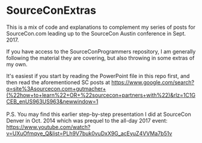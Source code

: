 # SourceConExtras
This is a mix of code and explanations to complement my series of posts for SourceCon.com leading up to the
SourceCon Austin conference in Sept. 2017.

If you have access to the SourceConProgrammers repository, I am generally following the material they are covering, but also throwing in some extras of my own.

It's easiest if you start by reading the PowerPoint file in this repo first, and then read the aforementioned SC posts at https://www.google.com/search?q=site%3Asourcecon.com+gutmacher+(%22how+to+learn%22+OR+%22sourcecon+partners+with%22)&rlz=1C1GCEB_enUS963US963&newwindow=1
<br/>
<br/>
P.S. You may find this earlier step-by-step presentation I did at SourceCon Denver in Oct. 2014 which was prequel to the all-day 2017 event: https://www.youtube.com/watch?v=UXuOfmqye_Q&list=PLh9V7buk0vuDxX9G_acEyuZ4VVMa7b51v
<!--
<br/>

Alternatively, you can use two or more empty spaces at the end of a line to force a line break:
Line 1  
Line 2

This is a blank space.
You can add multiple empty lines or text here.

-->
